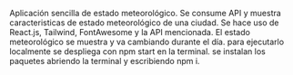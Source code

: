 Aplicación sencilla de estado meteorológico. Se consume API y muestra caracteristicas de estado meteorológico de una ciudad. Se hace uso de React.js, Tailwind, FontAwesome y la API mencionada. El estado meteorológico se muestra y va cambiando durante el día. para ejecutarlo localmente se despliega con npm start en la terminal. se instalan los paquetes abriendo la terminal y escribiendo npm i.
